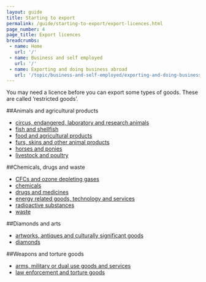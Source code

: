 ```yaml
---
layout: guide
title: Starting to export
permalink: /guide/starting-to-export/export-licences.html
page_number: 4
page_title: Export licences
breadcrumbs:
 - name: Home
   url: '/'
 - name: Business and self employed
   url: '/'
 - name: Exporting and doing business abroad
   url: '/topic/business-and-self-employed/exporting-and-doing-business-abroad.html'   
---
```


You may need a licence before you can export some types of goods. These are called ‘restricted goods’.

##Animals and agricultural products

- [circus, endangered, laboratory and research animals](/guidance/get-a-licence-to-export-circus-endangered-research-animals.html)
- [fish and shellfish](/guidance/get-a-licence-to-export-fish-shellfish.html)
- [food and agricultural products](/guidance/get-a-licence-to-export-food-and-agricultural-products.html)
- [furs, skins and other animal products](/guidance/get-a-licence-to-export-furs-skins-and-other-animal-products.html)
- [horses and ponies](/guidance/get-a-licence-to-export-horses-ponies.html)
- [livestock and poultry](/guidance/get-a-licence-to-export-livestock-poultry.html)

##Chemicals, drugs and waste

- [CFCs and ozone depleting gases](/guidance/get-a-licence-to-export-cfcs-and-ozone-depleting-gases.html)
- [chemicals](/guidance/get-a-licence-to-export-chemicals.html)
- [drugs and medicines](/guidance/get-a-licence-to-export-drugs-and-medicines.html)
- [energy related goods, technology and services](/guidance/get-a-licence-to-export-energy-related-goods-technology-and-services.html)
- [radioactive substances](/guidance/get-a-licence-to-export-radioactive-substances.html)
- [waste](/guidance/get-a-licence-to-export-waste.html)

##Diamonds and arts

- [artworks, antiques and culturally significant goods](/guidance/get-a-licence-to-export-artworks-antiques-and-culturally-significant-goods.html)
- [diamonds](/guidance/get-a-licence-to-export-diamonds.html)

##Weapons and torture goods

- [arms, military or dual use goods and services](/guidance/get-a-licence-to-export-arms-military-or-dual-use-goods-and-services.html)
- [law enforcement and torture goods](/guidance/get-a-licence-to-export-law-enforcement-and-torture-goods.html)
